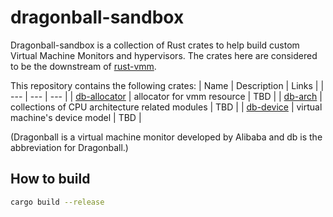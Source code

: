 # dragonball-sandbox
Dragonball-sandbox is a collection of Rust crates to help build custom Virtual Machine Monitors and hypervisors. The crates here are considered to be the downstream of [rust-vmm](https://github.com/rust-vmm).

This repository contains the following crates:
| Name | Description | Links |
| --- | --- | --- |
| [db-allocator](crates/db-allocator) | allocator for vmm resource | TBD |
| [db-arch](crates/db-arch) | collections of CPU architecture related modules | TBD |
| [db-device](crates/db-device) | virtual machine's device model | TBD |

(Dragonball is a virtual machine monitor developed by Alibaba and db is the abbreviation for Dragonball.)

## How to build
```bash
cargo build --release
```
